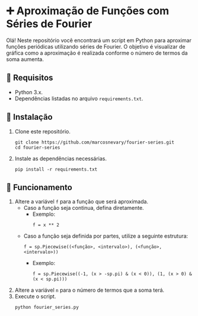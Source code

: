 # ➕ Aproximação de Funções com Séries de Fourier

Olá! Neste repositório você encontrará um script em Python para aproximar funções periódicas utilizando séries de Fourier. O objetivo é visualizar de gráfica como a aproximação é realizada conforme o número de termos da soma aumenta.

## 🔹 Requisitos
- Python 3.x.
-  Dependências listadas no arquivo `requirements.txt`.

## 🔹 Instalação
1. Clone este repositório.
    ```
    git clone https://github.com/marcosnevary/fourier-series.git
    cd fourier-series
    ```
2. Instale as dependências necessárias.
    ```
    pip install -r requirements.txt
    ```
## 🔹 Funcionamento
1. Altere a variável `f` para a função que será aproximada.
   - Caso a função seja continua, defina diretamente.
     - Exemplo:
       ```
       f = x ** 2
       ```
   - Caso a função seja definida por partes, utilize a seguinte estrutura:
     ```
     f = sp.Piecewise((<função>, <intervalo>), (<função>, <intervalo>))
     ```
     - Exemplo:
       ```
       f = sp.Piecewise((-1, (x > -sp.pi) & (x < 0)), (1, (x > 0) & (x < sp.pi)))
       ```
3. Altere a variável `n` para o número de termos que a soma terá.
4. Execute o script.
   ```
   python fourier_series.py
   ```

